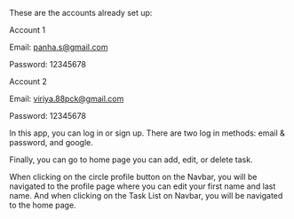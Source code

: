 These are the accounts already set up:

Account 1

Email: panha.s@gmail.com

Password: 12345678

Account 2

Email: viriya.88pck@gmail.com

Password: 12345678


In this app, you can log in or sign up. There are two log in methods: email & password, and google. 


Finally, you can go to home page you can add, edit, or delete task.


When clicking on the circle profile button on the Navbar, you will be navigated to the profile page where you can edit your first name and last name. And when clicking on the Task List on Navbar, you will be navigated to the home page. 

